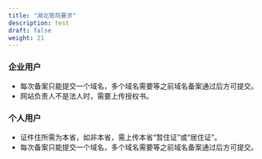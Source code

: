 ```yaml
---
title: "湖北管局要求"
description: test
draft: false
weight: 21
---
```




### 企业用户

- 每次备案只能提交一个域名，多个域名需要等之前域名备案通过后方可提交。
- 网站负责人不是法人时，需要上传授权书。

### 个人用户

- 证件住所需为本省，如非本省，需上传本省“暂住证”或“居住证”。
- 每次备案只能提交一个域名，多个域名需要等之前域名备案通过后方可提交。